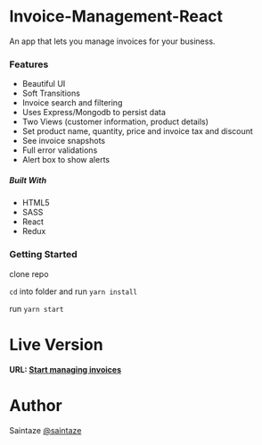 # Invoice-Management-React
An app that lets you manage invoices for your business.

### Features
+ Beautiful UI
+ Soft Transitions
+ Invoice search and filtering
+ Uses Express/Mongodb to persist data
+ Two Views (customer information, product details)
+ Set product name, quantity, price and invoice tax and discount
+ See invoice snapshots
+ Full error validations
+ Alert box to show alerts

##### Built With
+ HTML5
+ SASS
+ React
+ Redux

### Getting Started
clone repo

`cd` into folder and run `yarn install`

run `yarn start`

# Live Version
#### URL: [Start managing invoices](https://invoice-app-front-ayezahmed.vercel.app/)

# Author
Saintaze [@saintaze](https://github.com/saintaze/)